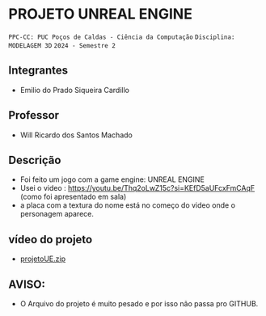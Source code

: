 # PROJETO UNREAL ENGINE

`PPC-CC: PUC Poços de Caldas - Ciência da Computação`
`Disciplina: MODELAGEM 3D`
`2024 - Semestre 2`

## Integrantes

- Emilio do Prado Siqueira Cardillo

## Professor

- Will Ricardo dos Santos Machado

## Descrição

- Foi feito um jogo com a game engine: UNREAL ENGINE
- Usei o video : https://youtu.be/Thq2oLwZ15c?si=KEfD5aUFcxFmCAqF (como foi apresentado em sala)
- a placa com a textura do nome está no começo do video onde o personagem aparece.

## vídeo do projeto


- [projetoUE.zip](https://github.com/user-attachments/files/18083620/projetoUE.zip)


## AVISO:

- O Arquivo do projeto é muito pesado e por isso não passa pro GITHUB.

